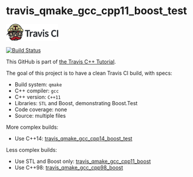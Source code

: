 # travis_qmake_gcc_cpp11_boost_test

[![Travis CI logo](TravisCI.png)](https://travis-ci.org)

[![Build Status](https://travis-ci.org/richelbilderbeek/travis_qmake_gcc_cpp11_boost_test.svg?branch=master)](https://travis-ci.org/richelbilderbeek/travis_qmake_gcc_cpp11_boost_test)

This GitHub is part of [the Travis C++ Tutorial](https://github.com/richelbilderbeek/travis_cpp_tutorial).

The goal of this project is to have a clean Travis CI build, with specs:
 * Build system: `qmake`
 * C++ compiler: `gcc`
 * C++ version: `C++11`
 * Libraries: `STL` and Boost, demonstrating Boost.Test
 * Code coverage: none
 * Source: multiple files

More complex builds:
 * Use C++14: [travis_qmake_gcc_cpp14_boost_test](https://www.github.com/richelbilderbeek/travis_qmake_gcc_cpp14_boost_test)

Less complex builds:
 * Use STL and Boost only: [travis_qmake_gcc_cpp11_boost](https://www.github.com/richelbilderbeek/travis_qmake_gcc_cpp11_boost)
 * Use C++98: [travis_qmake_gcc_cpp98_boost](https://www.github.com/richelbilderbeek/travis_qmake_gcc_cpp98_boost)
